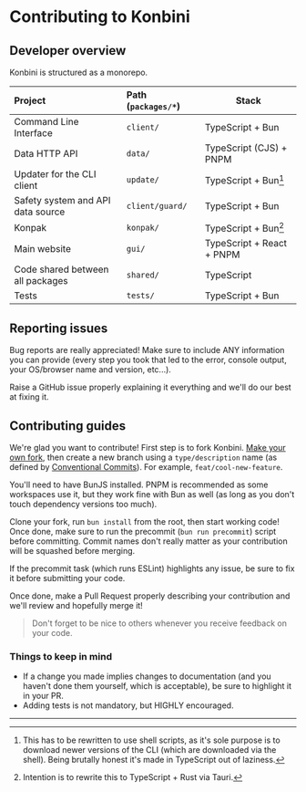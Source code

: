 # Contributing to Konbini

## Developer overview

Konbini is structured as a monorepo.

| Project                           | Path (`packages/*`) | Stack                     |
| :-------------------------------- | :------------------ | ------------------------- |
| Command Line Interface            | `client/`           | TypeScript + Bun          |
| Data HTTP API                     | `data/`             | TypeScript (CJS) + PNPM   |
| Updater for the CLI client        | `update/`           | TypeScript + Bun[^1]      |
| Safety system and API data source | `client/guard/`     | TypeScript + Bun          |
| Konpak                            | `konpak/`           | TypeScript + Bun[^2]      |
| Main website                      | `gui/`              | TypeScript + React + PNPM |
| Code shared between all packages  | `shared/`           | TypeScript                |
| Tests                             | `tests/`            | TypeScript + Bun          |

## Reporting issues

Bug reports are really appreciated! Make sure to include ANY information you can provide (every step you took that led to the error, console output, your OS/browser name and version, etc...).

Raise a GitHub issue properly explaining it everything and we'll do our best at fixing it.

## Contributing guides

We're glad you want to contribute! First step is to fork Konbini. [Make your own fork](https://github.com/HanaOrg/Konbini/fork), then create a new branch using a `type/description` name (as defined by [Conventional Commits](https://www.conventionalcommits.org/en/v1.0.0/)). For example, `feat/cool-new-feature`.

You'll need to have BunJS installed. PNPM is recommended as some workspaces use it, but they work fine with Bun as well (as long as you don't touch dependency versions too much).

Clone your fork, run `bun install` from the root, then start working code! Once done, make sure to run the precommit (`bun run precommit`) script before committing. Commit names don't really matter as your contribution will be squashed before merging.

If the precommit task (which runs ESLint) highlights any issue, be sure to fix it before submitting your code.

Once done, make a Pull Request properly describing your contribution and we'll review and hopefully merge it!

> Don't forget to be nice to others whenever you receive feedback on your code.

### Things to keep in mind

- If a change you made implies changes to documentation (and you haven't done them yourself, which is acceptable), be sure to highlight it in your PR.
- Adding tests is not mandatory, but HIGHLY encouraged.

---

[^1]: This has to be rewritten to use shell scripts, as it's sole purpose is to download newer versions of the CLI (which are downloaded via the shell). Being brutally honest it's made in TypeScript out of laziness.

[^2]: Intention is to rewrite this to TypeScript + Rust via Tauri.
